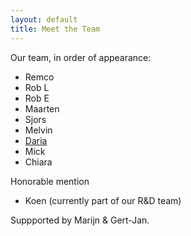 ```yaml
---
layout: default
title: Meet the Team
---
```


Our team, in order of appearance:

 * Remco
 * Rob L
 * Rob E
 * Maarten
 * Sjors
 * Melvin
 * [Daria](./team/daria.md)
 * Mick
 * Chiara

Honorable mention

 * Koen (currently part of our R&D team)

Suppported by Marijn & Gert-Jan.